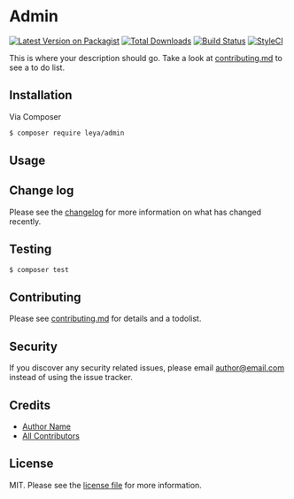# Admin

[![Latest Version on Packagist][ico-version]][link-packagist]
[![Total Downloads][ico-downloads]][link-downloads]
[![Build Status][ico-travis]][link-travis]
[![StyleCI][ico-styleci]][link-styleci]

This is where your description should go. Take a look at [contributing.md](contributing.md) to see a to do list.

## Installation

Via Composer

``` bash
$ composer require leya/admin
```

## Usage

## Change log

Please see the [changelog](changelog.md) for more information on what has changed recently.

## Testing

``` bash
$ composer test
```

## Contributing

Please see [contributing.md](contributing.md) for details and a todolist.

## Security

If you discover any security related issues, please email author@email.com instead of using the issue tracker.

## Credits

- [Author Name][link-author]
- [All Contributors][link-contributors]

## License

MIT. Please see the [license file](license.md) for more information.

[ico-version]: https://img.shields.io/packagist/v/leya/admin.svg?style=flat-square
[ico-downloads]: https://img.shields.io/packagist/dt/leya/admin.svg?style=flat-square
[ico-travis]: https://img.shields.io/travis/leya/admin/master.svg?style=flat-square
[ico-styleci]: https://styleci.io/repos/12345678/shield

[link-packagist]: https://packagist.org/packages/leya/admin
[link-downloads]: https://packagist.org/packages/leya/admin
[link-travis]: https://travis-ci.org/leya/admin
[link-styleci]: https://styleci.io/repos/12345678
[link-author]: https://github.com/leya
[link-contributors]: ../../contributors
